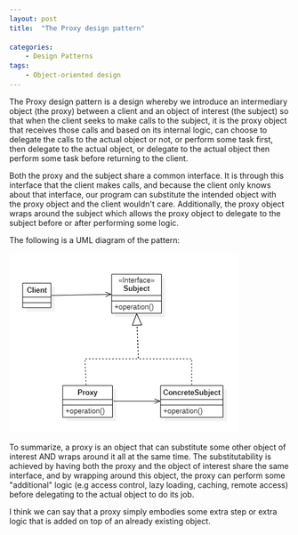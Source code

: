 ```yaml
---
layout: post
title:  "The Proxy design pattern"

categories: 
    - Design Patterns
tags:
    - Object-oriented design
---
```


The Proxy design pattern is a design whereby we introduce an intermediary object (the proxy) between a client and an object of interest (the subject) so that when the client seeks to make calls to the subject, it is the proxy object that receives those calls and based on its internal logic, can  choose to delegate the calls to the actual object or not, or perform some task first, then delegate to the actual object, or delegate to the actual object then perform some task before returning to the client.

Both the proxy and the subject share a common interface. It is through this interface that the client makes calls, and because the client only knows about that interface, our program can substitute the intended object with the proxy object and the client wouldn't care. Additionally, the proxy object wraps around the subject which allows the proxy object to delegate to the subject before or after performing some logic.

The following is a UML diagram of the pattern:

![Proxy Design Diagram](/images/blog/design-patterns-proxy/design_patterns_proxy_diagram_1.png)

To summarize, a proxy is an object that can substitute some other object of interest AND wraps around it all at the same time.  The substitutability is achieved by having both the proxy and the object of interest share the same interface, and by wrapping around this object, the proxy can perform some "additional" logic (e.g access control, lazy loading, caching, remote access) before delegating to the actual object to do its job.

I think we can say that a proxy simply embodies some extra step or extra logic that is added on top of an already existing object.